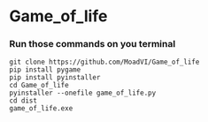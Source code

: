 # Game_of_life

### Run those commands on you terminal

```
git clone https://github.com/MoadVI/Game_of_life
pip install pygame
pip install pyinstaller
cd Game_of_life
pyinstaller --onefile game_of_life.py
cd dist
game_of_life.exe

```
